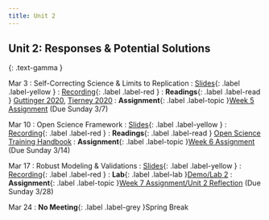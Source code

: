 ```yaml
---
title: Unit 2
---
```


## Unit 2: Responses & Potential Solutions 
{: .text-gamma }


Mar 3
: Self-Correcting Science & Limits to Replication
  : [Slides](https://docs.google.com/presentation/d/1Hj00MQXmEwdRPe3jR1SPxBycD65Frrg1f-ZoTTpXrps/edit?usp=sharing){: .label .label-yellow }
  : [Recording](https://www.youtube.com/watch?v=4JL9_qQmU90){: .label .label-red }
: **Readings**{: .label .label-read }
[Guttinger 2020](https://link.springer.com/article/10.1007/s13194-019-0269-1), 
[Tierney 2020](https://reader.elsevier.com/reader/sd/pii/S0749597820303678?token=F5918493C95E662ED6713F5B46C8CFD0B5682403FE9A9FCD26F834B2705CF4E000C45F38F372C9A9CB0F6F5FF588DBAE)
: **Assignment**{: .label .label-topic }[Week 5 Assignment](https://bcourses.berkeley.edu/courses/1502254/discussion_topics/6004391) (Due Sunday 3/7)


Mar 10
: Open Science Framework
  : [Slides](https://docs.google.com/presentation/d/1AQyn7Mk3oY27B3PULONZXVGYZSzaW4lNUww3EfG00WE/edit?usp=sharing){: .label .label-yellow }
  : [Recording](https://www.youtube.com/watch?v=A3F53w5gc6o){: .label .label-red }
: **Readings**{: .label .label-read }
[Open Science Training Handbook](https://open-science-training-handbook.gitbook.io/)
: **Assignment**{: .label .label-topic }[Week 6 Assignment](https://bcourses.berkeley.edu/courses/1502254/assignments/8254251) (Due Sunday 3/14)


Mar 17
: Robust Modeling & Validations
  : [Slides](https://docs.google.com/presentation/d/1WFdPgnqlHkB6HHDsXHgJuZkD2zWtjAp9X_f5jc0fYrw/edit?usp=sharing){: .label .label-yellow }
  : [Recording](https://www.youtube.com/watch?v=WVu0AgSQHAA){: .label .label-red }
: **Lab**{: .label .label-lab }[Demo/Lab 2](https://datahub.berkeley.edu/hub/user-redirect/git-pull?repo=https%3A%2F%2Fgithub.com%2Fyuyang-zhong%2Fpsych198-files&urlpath=tree%2Fpsych198-files%2Flab2%2Flab2.ipynb&branch=master)
: **Assignment**{: .label .label-topic }[Week 7 Assignment/Unit 2 Reflection](https://bcourses.berkeley.edu/courses/1502254/assignments/8256410?module_item_id=16158616) (Due Sunday 3/28)


Mar 24
: **No Meeting**{: .label .label-grey }Spring Break
